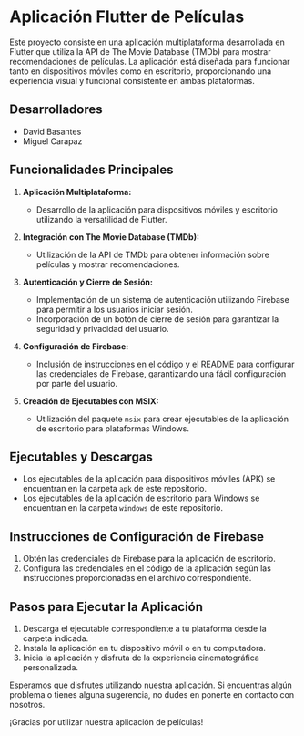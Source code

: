 # Aplicación Flutter de Películas

Este proyecto consiste en una aplicación multiplataforma desarrollada en Flutter que utiliza la API de The Movie Database (TMDb) para mostrar recomendaciones de películas. La aplicación está diseñada para funcionar tanto en dispositivos móviles como en escritorio, proporcionando una experiencia visual y funcional consistente en ambas plataformas.

## Desarrolladores
- David Basantes
- Miguel Carapaz

## Funcionalidades Principales

1. **Aplicación Multiplataforma:**
   - Desarrollo de la aplicación para dispositivos móviles y escritorio utilizando la versatilidad de Flutter.

2. **Integración con The Movie Database (TMDb):**
   - Utilización de la API de TMDb para obtener información sobre películas y mostrar recomendaciones.

3. **Autenticación y Cierre de Sesión:**
   - Implementación de un sistema de autenticación utilizando Firebase para permitir a los usuarios iniciar sesión.
   - Incorporación de un botón de cierre de sesión para garantizar la seguridad y privacidad del usuario.

4. **Configuración de Firebase:**
   - Inclusión de instrucciones en el código y el README para configurar las credenciales de Firebase, garantizando una fácil configuración por parte del usuario.

5. **Creación de Ejecutables con MSIX:**
   - Utilización del paquete `msix` para crear ejecutables de la aplicación de escritorio para plataformas Windows.

## Ejecutables y Descargas

- Los ejecutables de la aplicación para dispositivos móviles (APK) se encuentran en la carpeta `apk` de este repositorio.
- Los ejecutables de la aplicación de escritorio para Windows se encuentran en la carpeta `windows` de este repositorio.

## Instrucciones de Configuración de Firebase

1. Obtén las credenciales de Firebase para la aplicación de escritorio.
2. Configura las credenciales en el código de la aplicación según las instrucciones proporcionadas en el archivo correspondiente.

## Pasos para Ejecutar la Aplicación

1. Descarga el ejecutable correspondiente a tu plataforma desde la carpeta indicada.
2. Instala la aplicación en tu dispositivo móvil o en tu computadora.
3. Inicia la aplicación y disfruta de la experiencia cinematográfica personalizada.

Esperamos que disfrutes utilizando nuestra aplicación. Si encuentras algún problema o tienes alguna sugerencia, no dudes en ponerte en contacto con nosotros.

¡Gracias por utilizar nuestra aplicación de películas!
